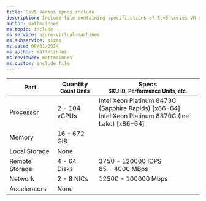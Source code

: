 ```yaml
---
title: Esv5 series specs include
description: Include file containing specifications of Esv5-series VM sizes.
author: mattmcinnes
ms.topic: include
ms.service: azure-virtual-machines
ms.subservice: sizes
ms.date: 08/01/2024
ms.author: mattmcinnes
ms.reviewer: mattmcinnes
ms.custom: include file
---
```

| Part | Quantity <br><sup>Count Units | Specs <br><sup>SKU ID, Performance Units, etc.  |
|---|---|---|
| Processor      | 2 - 104 vCPUs     | Intel Xeon Platinum 8473C (Sapphire Rapids) [x86-64] <br>Intel Xeon Platinum 8370C (Ice Lake) [x86-64] |
| Memory         | 16 - 672 GiB        |    |
| Local Storage  | None         |  |
| Remote Storage | 4 - 64 Disks        | 3750 - 120000 IOPS <br>85 - 4000 MBps |
| Network        | 2 - 8 NICs        | 12500 - 100000 Mbps |
| Accelerators   | None            |     |
